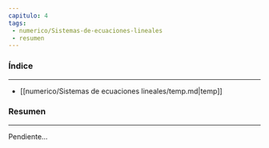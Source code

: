 ```yaml
---
capitulo: 4
tags: 
 - numerico/Sistemas-de-ecuaciones-lineales
 - resumen
---
```

### Índice 
---
* [[numerico/Sistemas de ecuaciones lineales/temp.md|temp]]

### Resumen
---
Pendiente...